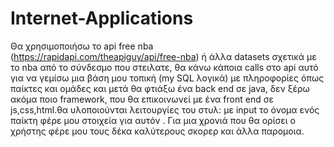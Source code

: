 # Internet-Applications
Θα χρησιμοποιήσω το api free nba (https://rapidapi.com/theapiguy/api/free-nba) ή άλλα datasets σχετικά με το nba από το σύνδεσμο που στειλατε, θα κάνω κάποια calls στο api αυτό για να γεμίσω μια βάση μου τοπική (my SQL λογικά) με πληροφορίες όπως παίκτες και ομάδες και μετά θα φτιάξω ένα back end σε java, δεν ξέρω ακόμα ποιο framework, που θα επικοινωνεί με ένα front end σε js,css,html.θα υλοποιούνται λειτουργίες του στυλ: με input το όνομα ενός παίκτη φέρε μου στοιχεία για αυτόν . Για μια χρονιά που θα ορίσει ο χρήστης φέρε μου τους δέκα καλύτερους σκορερ και άλλα παρομοια. 
